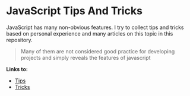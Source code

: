 # JavaScript Tips And Tricks

JavaScript has many non-obvious features. I try
to collect tips and tricks based on personal experience and many articles
on this topic in this repository.

>Many of them are not considered good practice for developing projects
>and simply reveals the features of javascript

**Links to:**

* [Tips](https://github.com/rusanoff/frontend-features/tree/master/javascript/improved-code)
* [Tricks](https://github.com/rusanoff/frontend-features/tree/master/javascript/tricks)
